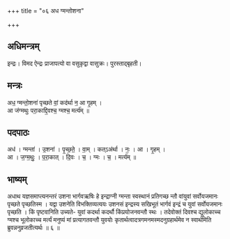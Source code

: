+++
title = "०६ अध ग्मन्तोशना"

+++
## अधिमन्त्रम्
इन्द्रः। विमद ऐन्द्रः प्राजापत्यो वा वसुकृद्वा वासुक्रः। पुरस्ताद्बृहती।

## मन्त्रः
अध॒ ग्मन्तो॒शना॑ पृच्छते वां॒ कद॑र्था न॒ आ गृ॒हम् ।  
आ ज॑ग्मथुः परा॒काद्दि॒वश्च॒ ग्मश्च॒ मर्त्य॑म् ॥

## पदपाठः
अध॑ । ग्मन्ता॑ । उ॒शना॑ । पृ॒च्छ॒ते॒ । वा॒म् । कत्ऽअ॑र्था । नः॒ । आ । गृ॒हम् ।  
आ । ज॒ग्म॒थुः॒ । प॒रा॒कात् । दि॒वः । च॒ । ग्मः । च॒ । मर्त्य॑म् ॥

## भाष्यम्
अधाथ यज्ञसमाप्त्यनन्तरं उशना भार्गवऋषिः हे इन्द्राग्नी ग्मन्ता स्वस्थानं प्रतिगच्छ न्तौ वांयुवां सर्वोयजमानः पृच्छते पृच्छतिस्म । यद्वा उशनेति विभक्तिव्यत्ययः उशनसं इन्द्रस्य सखिभूतं भार्गवं इन्द्रं च युवां सर्वोयजमानः पृच्छति । किं पृष्टवानिति उच्यते- युवां कदर्था कदर्थौ किंप्रयोजनवन्तौ स्थः । तदेवोक्तं दिवश्च द्युलोकाच्च ग्मश्च भूलोकाच्च मर्त्यं मनुष्यं मां प्रत्यागतवन्तौ युवयोः कृतार्थत्वादत्रगमनमस्मदनुग्रहार्थमेव न स्वार्थमिति ब्रुवन्ननुव्रजतीत्यर्थः ॥ ६ ॥